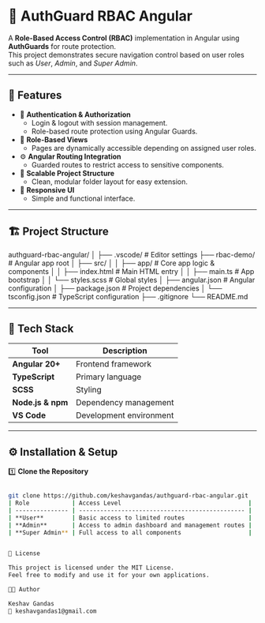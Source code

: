 # 🔐 AuthGuard RBAC Angular

A **Role-Based Access Control (RBAC)** implementation in Angular using **AuthGuards** for route protection.  
This project demonstrates secure navigation control based on user roles such as *User*, *Admin*, and *Super Admin*.

---

## 🚀 Features

- 🔑 **Authentication & Authorization**
  - Login & logout with session management.
  - Role-based route protection using Angular Guards.
- 🧩 **Role-Based Views**
  - Pages are dynamically accessible depending on assigned user roles.
- ⚙️ **Angular Routing Integration**
  - Guarded routes to restrict access to sensitive components.
- 🧠 **Scalable Project Structure**
  - Clean, modular folder layout for easy extension.
- 🎨 **Responsive UI**
  - Simple and functional interface.

---

## 🏗️ Project Structure

authguard-rbac-angular/
│
├── .vscode/ # Editor settings
├── rbac-demo/ # Angular app root
│ ├── src/
│ │ ├── app/ # Core app logic & components
│ │ ├── index.html # Main HTML entry
│ │ ├── main.ts # App bootstrap
│ │ └── styles.scss # Global styles
│ ├── angular.json # Angular configuration
│ ├── package.json # Project dependencies
│ └── tsconfig.json # TypeScript configuration
├── .gitignore
└── README.md


---

## 🧰 Tech Stack

| Tool | Description |
|------|--------------|
| **Angular 20+** | Frontend framework |
| **TypeScript** | Primary language |
| **SCSS** | Styling |
| **Node.js & npm** | Dependency management |
| **VS Code** | Development environment |

---

## ⚙️ Installation & Setup

1️⃣ **Clone the Repository**
```bash

git clone https://github.com/keshavgandas/authguard-rbac-angular.git
| Role            | Access Level                                    |
| --------------- | ----------------------------------------------- |
| **User**        | Basic access to limited routes                  |
| **Admin**       | Access to admin dashboard and management routes |
| **Super Admin** | Full access to all components                   |


🧾 License

This project is licensed under the MIT License.
Feel free to modify and use it for your own applications.

👨‍💻 Author

Keshav Gandas
📧 keshavgandas1@gmail.com
